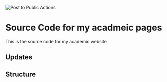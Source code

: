 ![Post to Public Actions](https://github.com/herbhuang/website_blog/actions/workflows/main.yml/badge.svg)

# Source Code for my acadmeic pages
This is the source code for my academic website

## Updates

## Structure
